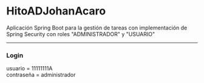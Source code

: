# HitoADJohanAcaro
Aplicación Spring Boot para la gestión de tareas con implementación de Spring Security con roles "ADMINISTRADOR" y "USUARIO"
- - - - - - -
<h3>Login</h3>
usuario = 11111111A
<br>
contraseña = administrador
